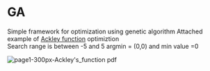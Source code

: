 # GA
Simple framework for optimization using genetic algorithm
Attached example of [Ackley function](https://en.wikipedia.org/wiki/Ackley_function) optimiztion\
Search range is between -5 and 5
argmin = (0,0) and min value =0

![page1-300px-Ackley's_function pdf](https://user-images.githubusercontent.com/53649764/81827377-5fbf3200-9541-11ea-9312-1d93f7f717fa.jpg)
